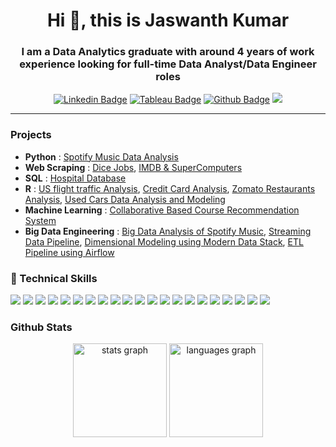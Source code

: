 <h1 align="center">Hi 👋, this is Jaswanth Kumar</h1>

<h3 align="center">I am a Data Analytics graduate with around 4 years of work experience looking for full-time Data Analyst/Data Engineer roles</h3>

<div align='center'>
  
[![Linkedin Badge](https://img.shields.io/badge/-LinkedIn-blue?style=flat-square&logo=Linkedin&logoColor=white&link=https://www.linkedin.com/in/jaswanth333/)](https://www.linkedin.com/in/jaswanth333/) 
[![Tableau Badge](http://img.shields.io/badge/-Tableau-orange?style=flat-square&logo=tableau&logoColor=white&link=https://public.tableau.com/app/profile/sai.jaswanth.kumar.kunku)](https://public.tableau.com/app/profile/sai.jaswanth.kumar.kunku) 
[![Github Badge](http://img.shields.io/badge/-Github-black?style=flat-square&logo=github&link=https://github.com/jaswanth333)](https://github.com/jaswanth333)
![](https://komarev.com/ghpvc/?username=jaswanth333&color=red&style=flat)

</div>

---

### Projects
+ **Python** : [Spotify Music Data Analysis](https://github.com/jaswanth333/Spotify-Music-Data-Analysis)
+ **Web Scraping** : [Dice Jobs](https://github.com/jaswanth333/Dice_scraper), [IMDB & SuperComputers](https://github.com/jaswanth333/Web_scraping_projects)
+ **SQL** : [Hospital Database](https://github.com/jaswanth333/hospital_database_management_system) 
+ **R** : [US flight traffic Analysis](https://github.com/jaswanth333/us-flight-traffic-data-analysis), [Credit Card Analysis](https://github.com/jaswanth333/credit-card-data-analysis), [Zomato Restaurants Analysis](https://github.com/jaswanth333/zomato-restaurants-data-analysis), [Used Cars Data Analysis and Modeling](https://github.com/jaswanth333/used-cars-data-analysis-and-modeling)
+ **Machine Learning** : [Collaborative Based Course Recommendation System](https://github.com/jaswanth333/daen690_course_recommendation_system)
+ **Big Data Engineering** : [Big Data Analysis of Spotify Music](https://github.com/jaswanth333/Big-Data-Analysis-of-Spotify-Music), [Streaming Data Pipeline](https://github.com/jaswanth333/stock-market-streaming-pipeline), [Dimensional Modeling using Modern Data Stack](https://github.com/jaswanth333/dbt-dimensional-modeling), [ETL Pipeline using Airflow](https://github.com/jaswanth333/weather_etl_airflow)

<!-- 
<p align="left">
<a href="https://kaggle.com/jaswanth333" target="blank"><img align="center" src="https://raw.githubusercontent.com/rahuldkjain/github-profile-readme-generator/master/src/images/icons/Social/kaggle.svg" alt="jaswanth333" height="30" width="40" /></a>
  <a href="https://github.com/jaswanth333?tab=repositories&q=&type=&language=&sort=stargazers" target="blank"><img align="center" src="https://www.svgrepo.com/show/35001/github.svg" alt="jaswanth333" height="30" width="40" /></a>
</p>
-->

### 💼 Technical Skills

![](https://img.shields.io/badge/Python-3776AB?style=flat&logo=python&logoColor=white)
![](https://img.shields.io/badge/PostgreSQL-336791?style=flat&logo=postgresql&logoColor=white)
![](https://img.shields.io/badge/MySQL-4479A1?style=flat&logo=mysql&logoColor=white)
![](https://img.shields.io/badge/Kafka-231F20?style=flat&logo=apache-kafka&logoColor=white)
![](https://img.shields.io/badge/MongoDB-47A248?style=flat&logo=mongodb&logoColor=white)
![](https://img.shields.io/badge/AWS-232F3E?style=flat&logo=amazon-aws&logoColor=white)
![](https://img.shields.io/badge/Docker-2496ED?style=flat&logo=docker&logoColor=white)
![](https://img.shields.io/badge/Git-F05032?style=flat&logo=git&logoColor=white)
![](https://img.shields.io/badge/dbt-FF6F61?style=flat&logo=dbt&logoColor=white)
![](https://img.shields.io/badge/Spark-E25A1C?style=flat&logo=apache-spark&logoColor=white)
![](https://img.shields.io/badge/Databricks-FF3621?style=flat&logo=databricks&logoColor=white)
![](https://img.shields.io/badge/Snowflake-29B5E8?style=flat&logo=snowflake&logoColor=white)
![](https://img.shields.io/badge/JavaScript-F7DF1E?style=flat&logo=javascript&logoColor=black)
![](https://img.shields.io/badge/Hadoop-DAA520?style=flat&logo=hadoop&logoColor=white)
![](https://img.shields.io/badge/Machine_Learning-FF6F61?style=flat&logoColor=white)
![](https://img.shields.io/badge/SQL_Server-CC2927?style=flat&logo=microsoft-sql-server&logoColor=white)
![](https://img.shields.io/badge/Oracle_DB-F80000?style=flat&logo=oracle&logoColor=white)
![](https://img.shields.io/badge/Airflow-017CEE?style=flat&logo=apache-airflow&logoColor=white)
![](https://img.shields.io/badge/Power_BI-F2C811?style=flat&logo=microsoft-power-bi&logoColor=white)
![](https://img.shields.io/badge/Tableau-E97627?style=flat&logo=tableau&logoColor=white)
![](https://img.shields.io/badge/Looker-000000?style=flat&logo=looker&logoColor=white)

###  Github Stats 
<div align="center">
  <img src="https://github-readme-stats.vercel.app/api?hide_title=false&hide_rank=false&show_icons=true&include_all_commits=true&count_private=true&disable_animations=false&theme=dracula&locale=en&hide_border=false&username=jaswanth333" height="150" alt="stats graph"  />
  <img src="https://github-readme-stats.vercel.app/api/top-langs?locale=en&hide_title=false&layout=compact&card_width=320&langs_count=5&theme=dracula&hide_border=false&username=jaswanth333" height="150" alt="languages graph"/>
</div>

